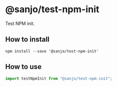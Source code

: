 # @sanjo/test-npm-init

Test NPM init.

## How to install

```
npm install --save '@sanjo/test-npm-init'
```

## How to use

```js
import testNpmInit from "@sanjo/test-npm-init";
```
